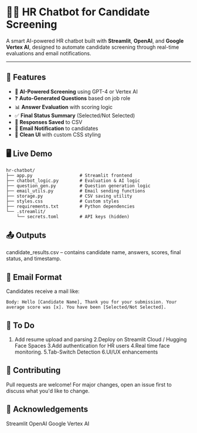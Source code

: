 # 🧑‍💼 HR Chatbot for Candidate Screening

A smart AI-powered HR chatbot built with **Streamlit**, **OpenAI**, and **Google Vertex AI**, designed to automate candidate screening through real-time evaluations and email notifications.

---

## 🚀 Features

- 🧠 **AI-Powered Screening** using GPT-4 or Vertex AI
- ❓ **Auto-Generated Questions** based on job role
- 📊 **Answer Evaluation** with scoring logic
- ✅ **Final Status Summary** (Selected/Not Selected)
- 📁 **Responses Saved** to CSV
- 📧 **Email Notification** to candidates
- 🎨 **Clean UI** with custom CSS styling

 ## 🖥️ Live Demo

```
hr-chatbot/
├── app.py                  # Streamlit frontend
├── chatbot_logic.py        # Evaluation & AI logic
├── question_gen.py         # Question generation logic
├── email_utils.py          # Email sending functions
├── storage.py              # CSV saving utility
├── styles.css              # Custom styles
├── requirements.txt        # Python dependencies
└── .streamlit/
    └── secrets.toml        # API keys (hidden)
```


## 📤 Outputs
candidate_results.csv – contains candidate name, answers, scores, final status, and timestamp.

## 📧 Email Format
Candidates receive a mail like:

```Subject: Interview Result - HR Chatbot
Body: Hello [Candidate Name], Thank you for your submission. Your average score was [x]. You have been [Selected/Not Selected].
```

## 📌 To Do
1. Add resume upload and parsing
2.Deploy on Streamlit Cloud / Hugging Face Spaces
3.Add authentication for HR users
4.Real time face monitoring.
5.Tab-Switch Detection
6.UI/UX enhancements

## 🤝 Contributing
Pull requests are welcome! For major changes, open an issue first to discuss what you'd like to change.

## 🙌 Acknowledgements
Streamlit
OpenAI
Google Vertex AI

